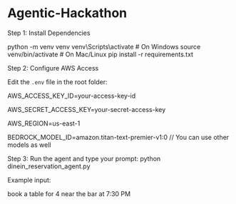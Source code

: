 # Agentic-Hackathon

Step 1:  Install Dependencies

python -m venv venv
venv\Scripts\activate   # On Windows
source venv/bin/activate  # On Mac/Linux
pip install -r requirements.txt

Step 2: Configure AWS Access

Edit the `.env` file in the root folder:

AWS_ACCESS_KEY_ID=your-access-key-id

AWS_SECRET_ACCESS_KEY=your-secret-access-key

AWS_REGION=us-east-1

BEDROCK_MODEL_ID=amazon.titan-text-premier-v1:0 // You can use other models as well 

Step 3: Run the agent and type your prompt:
python dinein_reservation_agent.py

Example input:

book a table for 4 near the bar at 7:30 PM
